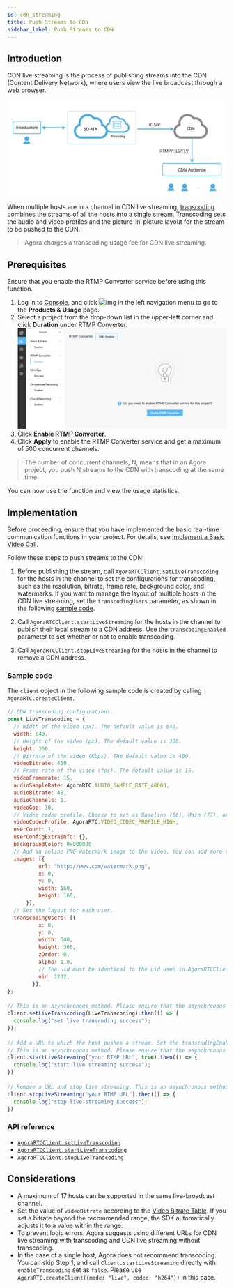 ```yaml
---
id: cdn_streaming
title: Push Streams to CDN
sidebar_label: Push Streams to CDN
---
```


## Introduction

CDN live streaming is the process of publishing streams into the CDN (Content Delivery Network), where users view the live broadcast through a web browser.

![](assets/cdn_streaming-en.png)

When multiple hosts are in a channel in CDN live streaming, [transcoding](https://docs.agora.io/en/Agora%20Platform/terms?platform=All%20Platforms#transcoding) combines the streams of all the hosts into a single stream. Transcoding sets the audio and video profiles and the picture-in-picture layout for the stream to be pushed to the CDN.

> Agora charges a transcoding usage fee for CDN live streaming.

## Prerequisites
Ensure that you enable the RTMP Converter service before using this function.

1. Log in to [Console](https://console.agora.io), and click ![img](https://web-cdn.agora.io/docs-files/1551250582235) in the left navigation menu to go to the **Products & Usage** page.
2. Select a project from the drop-down list in the upper-left corner and click **Duration** under RTMP Converter.
![](assets/enable_cdn_streaming-en.png)
3. Click **Enable RTMP Converter**.
4. Click **Apply** to enable the RTMP Converter service and get a maximum of 500 concurrent channels.

> The number of concurrent channels, N, means that in an Agora project, you push N streams to the CDN with transcoding at the same time.

You can now use the function and view the usage statistics.

## Implementation

Before proceeding, ensure that you have implemented the basic real-time communication functions in your project. For details, see [Implement a Basic Video Call](basic_call.md).

Follow these steps to push streams to the CDN:

1. Before publishing the stream, call `AgoraRTCClient.setLiveTranscoding` for the hosts in the channel to set the configurations for transcoding, such as the resolution, bitrate, frame rate, background color, and watermarks. If you want to manage the layout of multiple hosts in the CDN live streaming, set the `transcodingUsers` parameter, as shown in the following [sample code](#sample-code).

2. Call `AgoraRTCClient.startLiveStreaming` for the hosts in the channel to publish their local stream to a CDN address. Use the `transcodingEnabled` parameter to set whether or not to enable transcoding.

3. Call `AgoraRTCClient.stopLiveStreaming` for the hosts in the channel to remove a CDN address.

### Sample code

The `client` object in the following sample code is created by calling `AgoraRTC.createClient`.

```js
// CDN transcoding configurations.
const LiveTranscoding = {
  // Width of the video (px). The default value is 640.
  width: 640,
  // Height of the video (px). The default value is 360.
  height: 360,
  // Bitrate of the video (Kbps). The default value is 400.
  videoBitrate: 400,
  // Frame rate of the video (fps). The default value is 15.
  videoFramerate: 15,
  audioSampleRate: AgoraRTC.AUDIO_SAMPLE_RATE_48000,
  audioBitrate: 48,
  audioChannels: 1,
  videoGop: 30,
  // Video codec profile. Choose to set as Baseline (66), Main (77), or High (100). If you set this parameter to other values, Agora adjusts it to the default value of 100.
  videoCodecProfile: AgoraRTC.VIDEO_CODEC_PROFILE_HIGH,
  userCount: 1,
  userConfigExtraInfo: {},
  backgroundColor: 0x000000,
  // Add an online PNG watermark image to the video. You can add more than one watermark image at the same time.
  images: [{
          url: "http://www.com/watermark.png",
          x: 0,
          y: 0,
          width: 160,
          height: 160,
      }],
  // Set the layout for each user.
  transcodingUsers: [{
          x: 0,
          y: 0,
          width: 640,
          height: 360,
          zOrder: 0,
          alpha: 1.0,
          // The uid must be identical to the uid used in AgoraRTCClient.join.
          uid: 1232,
        }],
};

// This is an asynchronous method. Please ensure that the asynchronous operation completes before conducting the next operation.
client.setLiveTranscoding(LiveTranscoding).then(() => {
  console.log("set live transcoding success");
});

// Add a URL to which the host pushes a stream. Set the transcodingEnabled parameter as true to enable the transcoding service. Once transcoding is enabled, you need to set the live transcoding configurations by calling setLiveTranscoding. We do not recommend transcoding in the case of a single host.
// This is an asynchronous method. Please ensure that the asynchronous operation completes before conducting the next operation.
client.startLiveStreaming("your RTMP URL", true).then(() => {
  console.log("start live streaming success");
})

// Remove a URL and stop live streaming. This is an asynchronous method. Please ensure that the asynchronous operation completes before conducting the next operation.
client.stopLiveStreaming("your RTMP URL").then(() => {
  console.log("stop live streaming success");
})
```

### API reference
- [`AgoraRTCClient.setLiveTranscoding`](/api/en/interfaces/iagorartcclient.html#setlivetranscoding)
- [`AgoraRTCClient.startLiveTranscoding`](/api/en/interfaces/iagorartcclient.html#startlivetranscoding)
- [`AgoraRTCClient.stopLiveTranscoding`](/api/en/interfaces/iagorartcclient.html#stoplivetranscoding)

## Considerations
- A maximum of 17 hosts can be supported in the same live-broadcast channel.
- Set the value of `videoBitrate` according to the [Video Bitrate Table](video_profile.md#recommended-video-profiles). If you set a bitrate beyond the recommended range, the SDK automatically adjusts it to a value within the range.
- To prevent logic errors, Agora suggests using different URLs for CDN live streaming with transcoding and CDN live streaming without transcoding.
- In the case of a single host, Agora does not recommend transcoding. You can skip Step 1, and call `Client.startLiveStreaming` directly with `enableTranscoding` set as `false`. Please use `AgoraRTC.createClient({mode: "live", codec: "h264"})` in this case.